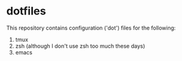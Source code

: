 # dotfiles

This repository contains configuration ('dot') files for the following:

1. tmux
2. zsh (although I don't use zsh too much these days)
3. emacs
